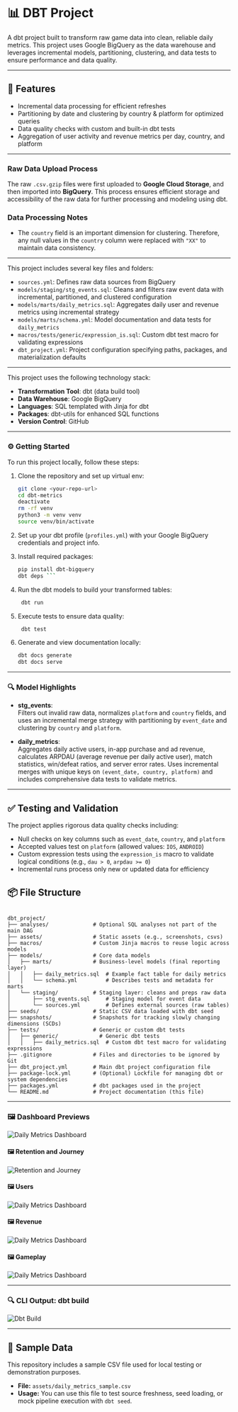 # 📊 DBT Project

A dbt project built to transform raw game data into clean, reliable daily metrics. This project uses Google BigQuery as the data warehouse and leverages incremental models, partitioning, clustering, and data tests to ensure performance and data quality.

---

## 🚀 Features

- Incremental data processing for efficient refreshes  
- Partitioning by date and clustering by country & platform for optimized queries  
- Data quality checks with custom and built-in dbt tests  
- Aggregation of user activity and revenue metrics per day, country, and platform
  
---

### Raw Data Upload Process

The raw `.csv.gzip` files were first uploaded to **Google Cloud Storage**, and then imported into **BigQuery**. This process ensures efficient storage and accessibility of the raw data for further processing and modeling using dbt.

### Data Processing Notes

- The `country` field is an important dimension for clustering. Therefore, any null values in the `country` column were replaced with `"XX"` to maintain data consistency.

---
This project includes several key files and folders:

- `sources.yml`: Defines raw data sources from BigQuery  
- `models/staging/stg_events.sql`: Cleans and filters raw event data with incremental, partitioned, and clustered configuration  
- `models/marts/daily_metrics.sql`: Aggregates daily user and revenue metrics using incremental strategy  
- `models/marts/schema.yml`: Model documentation and data tests for `daily_metrics`  
- `macros/tests/generic/expression_is.sql`: Custom dbt test macro for validating expressions  
- `dbt_project.yml`: Project configuration specifying paths, packages, and materialization defaults  

---

This project uses the following technology stack:

- **Transformation Tool**: dbt (data build tool)  
- **Data Warehouse**: Google BigQuery  
- **Languages**: SQL templated with Jinja for dbt  
- **Packages**: dbt-utils for enhanced SQL functions  
- **Version Control**: GitHub  

---

### ⚙️ Getting Started

To run this project locally, follow these steps:

1. Clone the repository and set up virtual env:  
   ```bash
   git clone <your-repo-url>  
   cd dbt-metrics
   deactivate                                              
   rm -rf venv             
   python3 -m venv venv
   source venv/bin/activate
   ```
   
2. Set up your dbt profile (`profiles.yml`) with your Google BigQuery credentials and project info.

3. Install required packages:  
   ```bash
   pip install dbt-bigquery
   dbt deps ```

5. Run the dbt models to build your transformed tables:  
   ``` bash
    dbt run

7. Execute tests to ensure data quality:  
   ```bash
    dbt test

8. Generate and view documentation locally:  
   ```bash
   dbt docs generate  
   dbt docs serve

---

### 🔍 Model Highlights

- **stg_events**:  
  Filters out invalid raw data, normalizes `platform` and `country` fields, and uses an incremental merge strategy with partitioning by `event_date` and clustering by `country` and `platform`.

- **daily_metrics**:  
  Aggregates daily active users, in-app purchase and ad revenue, calculates ARPDAU (average revenue per daily active user), match statistics, win/defeat ratios, and server error rates. Uses incremental merges with unique keys on `(event_date, country, platform)` and includes comprehensive data tests to validate metrics.

---

## ✅ Testing and Validation

The project applies rigorous data quality checks including:

- Null checks on key columns such as `event_date`, `country`, and `platform`  
- Accepted values test on `platform` (allowed values: `IOS`, `ANDROID`)  
- Custom expression tests using the `expression_is` macro to validate logical conditions (e.g., `dau > 0`, `arpdau >= 0`)  
- Incremental runs process only new or updated data for efficiency  

## 📦 File Structure
```

dbt_project/
├── analyses/              # Optional SQL analyses not part of the main DAG
├── assets/                # Static assets (e.g., screenshots, csvs)
├── macros/                # Custom Jinja macros to reuse logic across models
├── models/                # Core data models
│   ├── marts/             # Business-level models (final reporting layer)
│   │   ├── daily_metrics.sql  # Example fact table for daily metrics
│   │   └── schema.yml         # Describes tests and metadata for marts
│   └── staging/           # Staging layer: cleans and preps raw data
│       ├── stg_events.sql     # Staging model for event data
│       └── sources.yml        # Defines external sources (raw tables)
├── seeds/                 # Static CSV data loaded with dbt seed
├── snapshots/             # Snapshots for tracking slowly changing dimensions (SCDs)
├── tests/                 # Generic or custom dbt tests
│   ├── generic/             # Generic dbt tests
│   │   ├── daily_metrics.sql  # Custom dbt test macro for validating expressions 
├── .gitignore             # Files and directories to be ignored by Git
├── dbt_project.yml        # Main dbt project configuration file
├── package-lock.yml       # (Optional) Lockfile for managing dbt or system dependencies
├── packages.yml           # dbt packages used in the project
└── README.md              # Project documentation (this file)

```
---
### 🖼️ Dashboard Previews

![Daily Metrics Dashboard](./assets/daily_metrics.png)

#### 🖼️ Retention and Journey

![Retention and Journey](./assets/retention_and_journey.png)

#### 🖼️ Users

![Daily Metrics Dashboard](./assets/users.png)

#### 🖼️ Revenue

![Daily Metrics Dashboard](./assets/revenue.png)

#### 🖼️ Gameplay

![Daily Metrics Dashboard](./assets/gameplay.png)



---

### 🔍 CLI Output: dbt build

![Dbt Build](./assets/dbt_build.png)

---

## 📄 Sample Data

This repository includes a sample CSV file used for local testing or demonstration purposes.

- **File:** `assets/daily_metrics_sample.csv`  
- **Usage:** You can use this file to test source freshness, seed loading, or mock pipeline execution with `dbt seed`.

